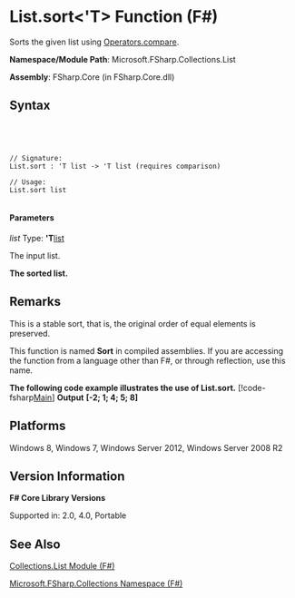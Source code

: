 # List.sort<'T> Function (F#)

Sorts the given list using [Operators.compare](http://msdn.microsoft.com/en-us/library/295e1320-0955-4c3d-ac31-288fa80a658c).

**Namespace/Module Path**: Microsoft.FSharp.Collections.List

**Assembly**: FSharp.Core (in FSharp.Core.dll)


## Syntax



```




// Signature:
List.sort : 'T list -> 'T list (requires comparison)

// Usage:
List.sort list


```





#### Parameters
*list*
Type: **'T**[list](http://msdn.microsoft.com/en-us/library/c627b668-477b-4409-91ed-06d7f1b3e4a7)


The input list.



**The sorted list.**
## Remarks
This is a stable sort, that is, the original order of equal elements is preserved.

This function is named **Sort** in compiled assemblies. If you are accessing the function from a language other than F#, or through reflection, use this name.

**The following code example illustrates the use of List.sort.**
[!code-fsharp[Main](snippets/fslists/snippet5.fs)]
**Output**
**[-2; 1; 4; 5; 8]**
## Platforms
Windows 8, Windows 7, Windows Server 2012, Windows Server 2008 R2


## Version Information
**F# Core Library Versions**

Supported in: 2.0, 4.0, Portable




## See Also
[Collections.List Module &#40;F&#35;&#41;](Collections.List-Module-%5BFSharp%5D.md)

[Microsoft.FSharp.Collections Namespace &#40;F&#35;&#41;](Microsoft.FSharp.Collections-Namespace-%5BFSharp%5D.md)

